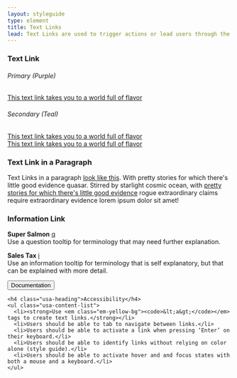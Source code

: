 ```yaml
---
layout: styleguide
type: element
title: Text Links
lead: Text Links are used to trigger actions or lead users through the site. They can also be used as a tooltip to reveal details about our services. 
---
```


<div class="preview">

  <h3>Text Link</h3>

  <h6 class="zero-margin-bottom">Primary (Purple)</h6>
  <div class="link_wrapper"><a class="fk-link-purple" href="http://foodkick.com" target="_blank">This text link takes you to a world full of flavor</a></div>

  <h6 class="zero-margin-bottom">Secondary (Teal)</h6>
  <div class="link_wrapper"><a class="fk-link-blue-dark" href="http://foodkick.com" target="_blank">This text link takes you to a world full of flavor</a></div>

  <div class="link_wrapper dark"><a class="fk-link-blue-light" href="http://foodkick.com" target="_blank">This text link takes you to a world full of flavor</a></div>
  
  <h3>Text Link in a Paragraph</h3>
  <p class="example">Text Links in a paragraph <a class="fd-link" href="#">look like this</a>. With pretty stories for which there's little good evidence quasar. Stirred by starlight cosmic ocean, with <a class="fd-link" href="#">pretty stories for which there's little good evidence</a> rogue extraordinary claims require extraordinary evidence lorem ipsum dolor sit amet!</p>
  <!-- <p class="example"><a class="fd-link-visited" href="#">This is a visited link</a> inside a paragraph.</p> -->

  <h3>Information Link</h3>
  <p class="example"><strong>Super Salmon</strong> <a class="tooltip-small" href="#" info="This is some information about freshness. Bread, cheese, red pepper, olives, lox, thyme, and more.">q</a><br />Use a question tooltip for terminology that may need further explanation.</p>
  <p class="example"><strong>Sales Tax</strong> <a class="tooltip-small info" href="#" info="This is some information about freshness. Bread, cheese, red pepper, olives, lox, thyme, and more.">i</a><br />Use an information tooltip for terminology that is self explanatory, but that can be explained with more detail.</p>

</div>

<div class="usa-accordion-bordered usa-accordion-docs">
  <button class="usa-button-unstyled usa-accordion-button"
      aria-expanded="true" aria-controls="collapsible-0">
    Documentation
  </button>
  <div id="collapsible-0" aria-hidden="false" class="usa-accordion-content">

    <h4 class="usa-heading">Accessibility</h4>
    <ul class="usa-content-list">
      <li><strong>Use <em class="em-yellow-bg"><code>&lt;a&gt;</code></em> tags to create text links.</strong></li>
      <li>Users should be able to tab to navigate between links.</li>
      <li>Users should be able to activate a link when pressing ‘Enter’ on their keyboard.</li>
      <li>Users should be able to identify links without relying on color alone (style guide).</li>
      <li>Users should be able to activate hover and and focus states with both a mouse and a keyboard.</li>
    </ul>

  </div>
</div>
